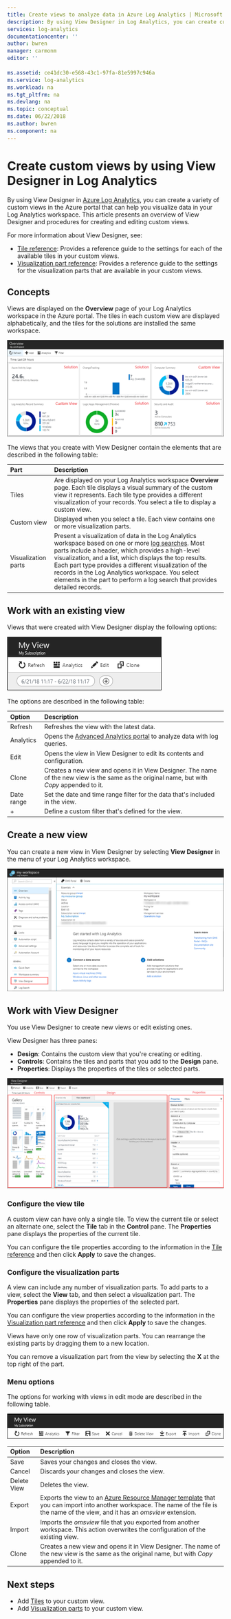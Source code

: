 ```yaml
---
title: Create views to analyze data in Azure Log Analytics | Microsoft Docs
description: By using View Designer in Log Analytics, you can create custom views that are displayed in the Azure portal and contain a variety of data visualizations in the Log Analytics workspace. This article contains an overview of View Designer and presents procedures for creating and editing custom views.
services: log-analytics
documentationcenter: ''
author: bwren
manager: carmonm
editor: ''

ms.assetid: ce41dc30-e568-43c1-97fa-81e5997c946a
ms.service: log-analytics
ms.workload: na
ms.tgt_pltfrm: na
ms.devlang: na
ms.topic: conceptual
ms.date: 06/22/2018
ms.author: bwren
ms.component: na
---
```


# Create custom views by using View Designer in Log Analytics
By using View Designer in [Azure Log Analytics](log-analytics-overview.md), you can create a variety of custom views in the Azure portal that can help you visualize data in your Log Analytics workspace. This article presents an overview of View Designer and procedures for creating and editing custom views.

For more information about View Designer, see:

* [Tile reference](log-analytics-view-designer-tiles.md): Provides a reference guide to the settings for each of the available tiles in your custom views.
* [Visualization part reference](log-analytics-view-designer-parts.md): Provides a reference guide to the settings for the visualization parts that are available in your custom views.


## Concepts
Views are displayed on the **Overview** page of your Log Analytics workspace in the Azure portal. The tiles in each custom view are displayed alphabetically, and the tiles for the solutions are installed the same workspace.

![Overview page](media/log-analytics-view-designer/overview-page.png)

The views that you create with View Designer contain the elements that are described in the following table:

| Part | Description |
|:--- |:--- |
| Tiles | Are displayed on your Log Analytics workspace **Overview** page. Each tile displays a visual summary of the custom view it represents. Each tile type provides a different visualization of your records. You select a tile to display a custom view. |
| Custom view | Displayed when you select a tile. Each view contains one or more visualization parts. |
| Visualization parts | Present a visualization of data in the Log Analytics workspace based on one or more [log searches](log-analytics-log-searches.md). Most parts include a header, which provides a high-level visualization, and a list, which displays the top results. Each part type provides a different visualization of the records in the Log Analytics workspace. You select elements in the part to perform a log search that provides detailed records. |


## Work with an existing view
Views that were created with View Designer display the following options:

![Overview menu](media/log-analytics-view-designer/overview-menu.png)

The options are described in the following table:

| Option | Description |
|:--|:--|
| Refresh   | Refreshes the view with the latest data. | 
| Analytics | Opens the [Advanced Analytics portal](log-analytics-log-search-portals.md) to analyze data with log queries. |
| Edit       | Opens the view in View Designer to edit its contents and configuration.  |
| Clone      | Creates a new view and opens it in View Designer. The name of the new view is the same as the original name, but with *Copy* appended to it. |
| Date range | Set the date and time range filter for the data that's included in the view. |
| +          | Define a custom filter that's defined for the view. |


## Create a new view
You can create a new view in View Designer by selecting **View Designer** in the menu of your Log Analytics workspace.

![View Designer tile](media/log-analytics-view-designer/view-designer-tile.png)


## Work with View Designer
You use View Designer to create new views or edit existing ones. 

View Designer has three panes: 
* **Design**: Contains the custom view that you're creating or editing. 
* **Controls**: Contains the tiles and parts that you add to the **Design** pane. 
* **Properties**: Displays the properties of the tiles or selected parts.

![View Designer](media/log-analytics-view-designer/view-designer-screenshot.png)

### Configure the view tile
A custom view can have only a single tile. To view the current tile or select an alternate one, select the **Tile** tab in the **Control** pane. The **Properties** pane displays the properties of the current tile. 

You can configure the tile properties according to the information in the [Tile reference](log-analytics-view-designer-tiles.md) and then click **Apply** to save the changes.

### Configure the visualization parts
A view can include any number of visualization parts. To add parts to a view, select the **View** tab, and then select a visualization part. The **Properties** pane displays the properties of the selected part. 

You can configure the view properties according to the information in the [Visualization part reference](log-analytics-view-designer-parts.md) and then click **Apply** to save the changes.

Views have only one row of visualization parts. You can rearrange the existing parts by dragging them to a new location.

You can remove a visualization part from the view by selecting the **X** at the top right of the part.


### Menu options
The options for working with views in edit mode are described in the following table.

![Edit menu](media/log-analytics-view-designer/edit-menu.png)

| Option | Description |
|:--|:--|
| Save        | Saves your changes and closes the view. |
| Cancel      | Discards your changes and closes the view. |
| Delete View | Deletes the view. |
| Export      | Exports the view to an [Azure Resource Manager template](../azure-resource-manager/resource-group-authoring-templates.md) that you can import into another workspace. The name of the file is the name of the view, and it has an *omsview* extension. |
| Import      | Imports the *omsview* file that you exported from another workspace. This action overwrites the configuration of the existing view. |
| Clone       | Creates a new view and opens it in View Designer. The name of the new view is the same as the original name, but with *Copy* appended to it. |

## Next steps
* Add [Tiles](log-analytics-view-designer-tiles.md) to your custom view.
* Add [Visualization parts](log-analytics-view-designer-parts.md) to your custom view.
